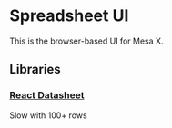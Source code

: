 # Spreadsheet UI

This is the browser-based UI for Mesa X.

## Libraries

### [React Datasheet](https://github.com/nadbm/react-datasheet)

Slow with 100+ rows
